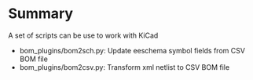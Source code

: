 # Summary
A set of scripts can be use to work with KiCad

* bom_plugins/bom2sch.py: Update eeschema symbol fields from CSV BOM file
* bom_plugins/bom2csv.py: Transform xml netlist to CSV BOM file
